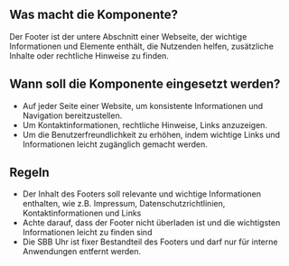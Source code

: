 
## Was macht die Komponente?
Der Footer ist der untere Abschnitt einer Webseite, der wichtige Informationen und Elemente enthält, die Nutzenden helfen, zusätzliche Inhalte oder rechtliche Hinweise zu finden.

## Wann soll die Komponente eingesetzt werden?
* Auf jeder Seite einer Website, um konsistente Informationen und Navigation bereitzustellen.
* Um Kontaktinformationen, rechtliche Hinweise, Links anzuzeigen.
* Um die Benutzerfreundlichkeit zu erhöhen, indem wichtige Links und Informationen leicht zugänglich gemacht werden.

## Regeln

* Der Inhalt des Footers soll relevante und wichtige Informationen enthalten, wie z.B. Impressum, Datenschutzrichtlinien, Kontaktinformationen und Links
* Achte darauf, dass der Footer nicht überladen ist und die wichtigsten Informationen leicht zu finden sind
* Die SBB Uhr ist fixer Bestandteil des Footers und darf nur für interne Anwendungen entfernt werden.
